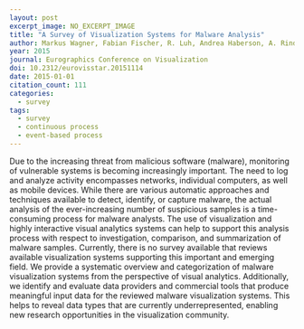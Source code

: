 ```yaml
---
layout: post
excerpt_image: NO_EXCERPT_IMAGE
title: "A Survey of Visualization Systems for Malware Analysis"
author: Markus Wagner, Fabian Fischer, R. Luh, Andrea Haberson, A. Rind, D. Keim & W. Aigner
year: 2015
journal: Eurographics Conference on Visualization
doi: 10.2312/eurovisstar.20151114
date: 2015-01-01
citation_count: 111
categories:
  - survey
tags:
  - survey
  - continuous process
  - event-based process
---
```

Due to the increasing threat from malicious software (malware), monitoring of vulnerable systems is becoming increasingly important. The need to log and analyze activity encompasses networks, individual computers, as well as mobile devices. While there are various automatic approaches and techniques available to detect, identify, or capture malware, the actual analysis of the ever-increasing number of suspicious samples is a time-consuming process for malware analysts. The use of visualization and highly interactive visual analytics systems can help to support this analysis process with respect to investigation, comparison, and summarization of malware samples. Currently, there is no survey available that reviews available visualization systems supporting this important and emerging field. We provide a systematic overview and categorization of malware visualization systems from the perspective of visual analytics. Additionally, we identify and evaluate data providers and commercial tools that produce meaningful input data for the reviewed malware visualization systems. This helps to reveal data types that are currently underrepresented, enabling new research opportunities in the visualization community.
